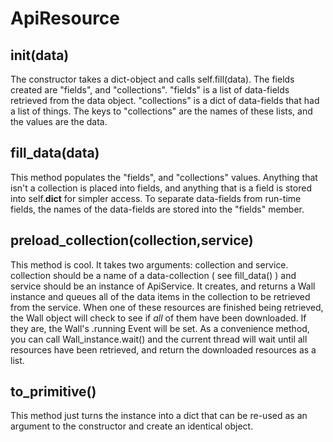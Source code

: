 
# ApiResource

## __init__(data)
The constructor takes a dict-object and calls self.fill(data).
The fields created are "fields", and "collections".
"fields" is a list of data-fields retrieved from the data object.
"collections" is a dict of data-fields that had a list of things.
The keys to "collections" are the names of these lists,
and the values are the data.

## fill_data(data)
This method populates the "fields", and "collections" values.
Anything that isn't a collection is placed into fields,
and anything that is a field is stored into self.__dict__
for simpler access. To separate data-fields from run-time
fields, the names of the data-fields are stored into the
"fields" member.

## preload_collection(collection,service)
This method is cool. It takes two arguments: collection and service.
collection should be a name of a data-collection ( see fill_data() )
and service should be an instance of ApiService. It creates, and returns
a Wall instance and queues all of the data items in the collection
to be retrieved from the service. When one of these resources are finished
being retrieved, the Wall object will check to see if *all* of them
have been downloaded. If they are, the Wall's .running Event will be set.
As a convenience method, you can call Wall_instance.wait() and the
current thread will wait until all resources have been retrieved,
and return the downloaded resources as a list.

## to_primitive()
This method just turns the instance into a dict that can be re-used
as an argument to the constructor and create an identical object.
